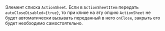 Элемент списка `ActionSheet`. Если в `ActionSheetItem` передать `autoCloseDisabled={true}`, то при клике на эту опцию `ActionSheet` не будет автоматически вызывать переданный в него `onClose`, закрыть его будет необходимо самостоятельно.
